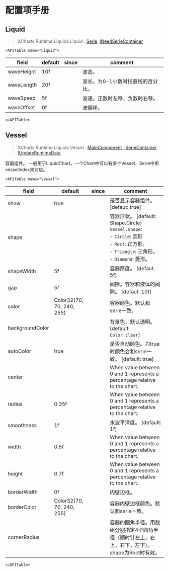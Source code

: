 # 配置项手册

## Liquid

> XCharts.Runtime.Liquids.Liquid : [Serie](https://xcharts-team.github.io/docs/configuration#serie), [INeedSerieContainer](https://xcharts-team.github.io/docs/configuration#ineedseriecontainer)

```mdx-code-block
<APITable name="Liquid">
```


|field|default|since|comment|
|--|--|--|--|
|waveHeight|10f||波高。
|waveLength|20f||波长。为0-1小数时指直线的百分比。
|waveSpeed|5f||波速。正数时左移，负数时右移。
|waveOffset|0f||波偏移。

```mdx-code-block
</APITable>
```

## Vessel

> XCharts.Runtime.Liquids.Vessel : [MainComponent](https://xcharts-team.github.io/docs/configuration#maincomponent), [ISerieContainer](https://xcharts-team.github.io/docs/configuration#iseriecontainer), [IUpdateRuntimeData](https://xcharts-team.github.io/docs/configuration#iupdateruntimedata)

容器组件。 一般用于LiquidChart。一个Chart中可以有多个Vessel，Serie中用vesselIndex来对应。

```mdx-code-block
<APITable name="Vessel">
```


|field|default|since|comment|
|--|--|--|--|
|show|true||是否显示容器组件。 [defaut: true]
|shape|||容器形状。 [default: Shape.Circle]<br/>`Vessel.Shape`:<br/>- `Circle`: 圆形<br/>- `Rect`: 正方形。<br/>- `Triangle`: 三角形。<br/>- `Diamond`: 菱形。<br/>|
|shapeWidth|5f||容器厚度。 [defaut: 5f]
|gap|5f||间隙。容器和液体的间隙。 [defaut: 10f]
|color|Color32(70, 70, 240, 255)||容器颜色。默认和serie一致。
|backgroundColor|||背景色，默认透明。 [default: `Color.clear`]
|autoColor|true||是否自动颜色。为true时颜色会和serie一致。 [default: true]
|center|||When value between 0 and 1 represents a percentage  relative to the chart.
|radius|0.35f||When value between 0 and 1 represents a percentage relative to the chart.
|smoothness|1f||水波平滑度。 [default: 1f]
|width|0.5f||When value between 0 and 1 represents a percentage relative to the chart.
|height|0.7f||When value between 0 and 1 represents a percentage relative to the chart.
|borderWidth|0f||内壁边框。
|borderColor|Color32(70, 70, 240, 255)||容器内壁边框颜色。默认和serie一致。
|cornerRadius|||容器的圆角半径。用数组分别指定4个圆角半径（顺时针左上，右上，右下，左下）。shape为Rect时有效。

```mdx-code-block
</APITable>
```

